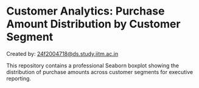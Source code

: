 # Customer Analytics: Purchase Amount Distribution by Customer Segment

Created by: 24f2004718@ds.study.iitm.ac.in

This repository contains a professional Seaborn boxplot showing the distribution of purchase amounts across customer segments for executive reporting.
